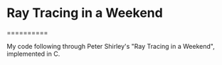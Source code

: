 # Ray Tracing in a Weekend
==========

My code following through Peter Shirley's "Ray Tracing in a Weekend",
implemented in C.
